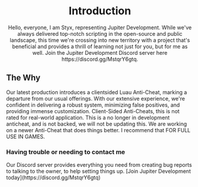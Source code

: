 <h1 align="center">Introduction</h1>

<p align="center">
  Hello, everyone, I am Styx, representing Jupiter Development. While we've always delivered top-notch scripting in the open-source and public landscape, this time we're crossing into new territory with a project that's beneficial and provides a thrill of learning not just for you, but for me as well. Join the Jupiter Development Discord server here https://discord.gg/MstqrY6gtq. 

  <h2>The Why</h2>
  Our latest production introduces a clientsided Luau Anti-Cheat, marking a departure from our usual offerings. With our extensive experience, we're confident in delivering a robust system, minimizing false positives, and providing immense customization. Client-Sided Anti-Cheats, this is not rated for real-world application. This is a no longer in development anticheat, and is not backed, we will not be updating this. We are working on a newer Anti-Cheat that does things better. I recommend that FOR FULL USE IN GAMES. 
  
<h3>Having trouble or needing to contact me</h3>
  Our Discord server provides everything you need from creating bug reports to talking to the owner, to help setting things up. [Join Jupiter Development today](https://discord.gg/MstqrY6gtq)
</p>

